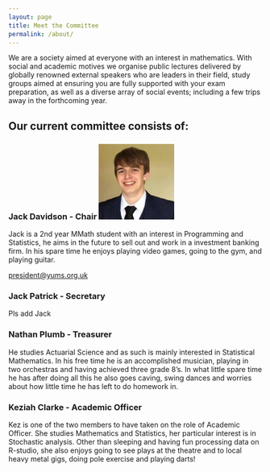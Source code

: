 ```yaml
---
layout: page
title: Meet the Committee
permalink: /about/
---
```


We are a society aimed at everyone with an interest in mathematics.
With social and academic motives we organise public lectures
delivered by globally renowned external speakers who are leaders
in their field, study groups aimed at ensuring you are fully
supported with your exam preparation, as well as a diverse array
of social events; including a few trips away in the forthcoming
year.

## Our current committee consists of:

### Jack Davidson - Chair ![image](images/portrait_jwd508.jpg)

Jack is a 2nd year MMath student with an interest in
Programming and Statistics, he aims in the future to sell out and
work in a investment banking firm. In his spare time he enjoys
playing video games, going to the gym, and playing guitar.

[president@yums.org.uk](mailto:president@yums.org.uk)

### Jack Patrick - Secretary

Pls add Jack

### Nathan Plumb - Treasurer

He studies Actuarial Science and as such is mainly interested in
Statistical Mathematics. In his free time he is an accomplished
musician, playing in two orchestras and having achieved three
grade 8’s. In what little spare time he has after doing all this
he also goes caving, swing dances and worries about how little
time he has left to do homework in.

### Keziah Clarke - Academic Officer

Kez is one of the two members to have taken on the role of Academic
Officer. She studies Mathematics and Statistics, her particular
interest is in Stochastic analysis. Other than sleeping and having
fun processing data on R-studio, she also enjoys going to see plays
at the theatre and to local heavy metal gigs, doing pole exercise
and playing darts!
